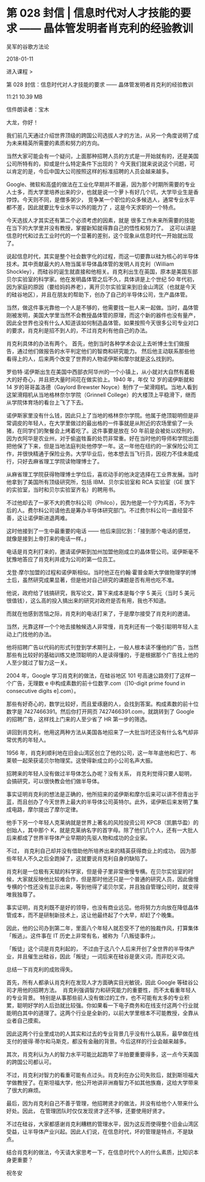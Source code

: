 # 第 028 封信 | 信息时代对人才技能的要求 —— 晶体管发明者肖克利的经验教训

吴军的谷歌方法论

2018-01-11

进入课程 >

第 028 封信：信息时代对人才技能的要求 —— 晶体管发明者肖克利的经验教训

11:21 10.39 MB

信件朗读者：宝木

大龙，你好！

我们前几天通过介绍世界顶级的跨国公司选拔人才的方法，从另一个角度说明了成为未来精英所需要的素质和努力的方向。

当然大家可能会有一个疑问，上面那种招聘人员的方式是一开始就有的，还是美国公司所特有的，抑或是什么特定条件下出现的？ 今天我们就来说说这个问题，可以肯定的是，今后中国大公司按照这样的标准招聘的人员会越来越多。

Google、微软和高盛的做法在工业化早期并不普遍，因为那个时期所需要的专业人士多，而大学里培养出来的少，也就是说一个萝卜有好几个坑，大学毕业生是香饽饽。今天则不同，是僧多粥少， 竞争某一个职位的众多候选人，通常专业水平都不差，因此就要比专业水平以外的能力了 ，这是今天求职的一个特点。

今天选拔人才其实还有第二个必须考虑的因素，就是 很多工作未来所需要的技能在当下的大学里并没有教授，掌握新知就得靠自己的悟性和努力了。  这可以讲是信息时代和过去工业时代的一个显著的差别，这个现象从信息时代一开始就出现了。

说起信息时代，其实是整个社会数字化的过程，而这一切要靠以硅为核心的半导体技术。其中贡献最大的人物当属半导体晶体管的发明人肖克利（William Shockley），而硅谷的诞生就直接和他相关。肖克利出生在英国，原本是美国东部贝尔实验室的科学家。他在发明晶体管之后不久，具体讲是上个世纪 50 年代初，因为家庭的原因（要给妈妈养老），离开贝尔实验室来到旧金山湾区（也就是今天的硅谷地区），并且在朋友的帮助下，创办了自己的半导体公司，生产晶体管。

当然，做这件事光靠他一个人是不够的，他需要找一批人来一起做。当时，晶体管刚被发明，美国大学里当然不会教授晶体管的原理，而这个新的器件也没有量产，因此全世界也没有什么人知道该如何制造晶体管。如果按照今天很多公司专业对口的要求，肖克利是招不到人的，不过肖克利有他自己的办法。

肖克利具体的办法有两个。 首先，他到当时各种学术会议上去听博士生们做报告，通过他们做报告的水平判定他们的智商和研究能力。 然后他主动联系那些他看得上的人，后来两个改变了世界的人物诺伊斯和摩尔就是这么找到的。

罗伯特∙诺伊斯出生在美国中西部衣阿华州的一个小镇上，从小就对大自然有着极大的好奇心，并且把大量时间花在做实验上。1940 年，年仅 12 岁的诺伊斯就和 14 岁的哥哥盖洛德（Gaylord Brewster Noyce）制作了一架滑翔机。当地人看到这架滑翔机从当地格林奈尔学院（Grinnell College）的大楼顶上平稳滑下，继而从学院体育场的看台上飞了下去。

诺伊斯家里没有什么钱，因此只上了当地的格林奈尔学院。他属于绝顶聪明但是非常调皮的年轻人，在大学里做过的最出格的一件事就是从附近的农场里偷了一头猪，在同学们的聚餐会上烤着吃了。这件事要是放在 50 年前是会被处以绞刑的，因为衣阿华是农业州，对于偷盗牲畜的处罚非常重。好在当时他的导师和学院出面把他保了下来，但是当地法庭判处他停学一年。这一年他在纽约的一家保险公司工作，并很快精通于保险业务。大学毕业后，他本想去当飞行员，因视力不佳未能成行，只好去麻省理工学院读物理博士了。

从麻省理工学院获得物理博士学位后，喜欢动手的他决定选择在工业界发展。当时他拿到了美国所有顶级研究所，包括 IBM、贝尔实验室和 RCA 实验室（GE 旗下的实验室，当时和贝尔实验室齐名）的聘用书。

不过他却去了一家不大的费尔科公司（Philco），因为他是一个宁为鸡首，不为牛后的人。费尔科公司请他去是筹办半导体研究部门。不过费尔科公司一直经营不善，这让诺伊斯进退两难。

这时他接到了一生中最重要的电话 —— 他后来回忆到：「接到那个电话的感觉，就像是接到上帝打来的电话一样。」

电话是肖克利打来的，邀请诺伊斯到加州加盟他刚成立的晶体管公司。诺伊斯毫不犹豫地答应了肖克利并成为公司的第一位员工。

戈登∙摩尔加盟的过程和诺伊斯相似。当时他正在约翰∙霍普金斯大学做物理学的博士后，虽然研究成果显著，但是他对自己研究的课题是否有用也吃不准。

他说，政府给了钱搞研究，我写论文，算下来成本是每个字 5 美元（当时 5 美元很值钱），这么高的投入搞出来的研究对政府是否有用，我也不知道。

而就在他感到苦恼之际，肖克利的电话打来了，于是摩尔接受了肖克利的邀请。

当然，光靠这样一个个地去接触候选人非常慢，肖克利还有一个吸引聪明年轻人主动上门找他的办法。

他将招聘广告以代码的形式刊登到学术期刊上，一般人根本读不懂他的广告，当然那些有比较好的基础训练又绝顶聪明的人是读得懂的，于是根据那个广告找上他的人至少就过了智力这一关。

2004 年，Google 学习肖克利的做法，在硅谷地区 101 号高速公路旁打了这样一个广告，无理数 e 中构成素数的前十位数字.com（[10-digit prime found in consecutive digits e].com）。

那些有好奇心的，数学比较好，而且爱琢磨的人，会找到答案。构成素数的前十位数字是 7427466391。然后你打开网页 7427466391.com，就跳转到了 Google 的招聘广告，这样找上门来的人至少省了 HR 第一步的筛选。

讲回到肖克利，他用这两种方法从美国各地招来了一大批当时还没有什么名气却非常优秀的年轻人。

1956 年，肖克利顺利地在旧金山湾区创立了他的公司，这一年年底他和巴丁、布莱顿一起荣获诺贝尔物理奖。这使得新成立的小公司名声大振。

招聘来的年轻人没有做过半导体怎么办呢？没有关系， 肖克利觉得只要人聪明，会搞研究，可以很快教会他们做半导体。

事实证明肖克利的想法是正确的，他所招来的诺伊斯和摩尔后来可以讲不但青出于蓝，而且创办了今天世界上最大的半导体公司英特尔。此外，诺伊斯后来发明了集成电路，摩尔提出了摩尔定律。

他手下另一个年轻人克莱纳就是世界上著名的风险投资公司 KPCB（凯鹏华盈）的创始人，其中那个 K，就是克莱纳名字的首字母。除了他们几个人，还有一大批人后来都成了世界半导体产业早期的先驱人物和成功的企业家。

不过， 肖克利自己却并没有借助他所培养出来的精英获得商业上的成功， 因为那些年轻人不久之后全跑掉了，这就要说肖克利自身的缺陷了。

肖克利是一位极有天赋的科学家，但是骨子里非常傲慢专横。在贝尔实验室的时候，大家就反映他比较难合作，但是那时他还只是一个普通的研究人员，因此傲慢专横的个性还没有显示出来，等到他得了诺贝尔奖，并且独自管理公司时，就变得唯我独尊了。

事实证明，肖克利既不是好的领导，也没有商业远见。他将努力方向放在降低晶体管成本，而不是研制新技术上，这让他最终起了个大早，却赶了个晚集。

因此，他的公司办到第二年，里面八个年轻人就忍受不了他的独裁作风，打算集体「叛逃」。这件事在 IT 历史上非常有名，被称为「八叛徒事件」。

「叛徒」这个词是肖克利起的， 不过由于这八个人后来开创了全世界的半导体产业，并且催生出硅谷，因此「叛徒」一词后来在硅谷是褒义词，而非贬义词。

总结一下肖克利的成败得失。

首先，所有人都承认肖克利在发现人才方面确实目光敏锐，因此 Google 等硅谷公司才用他的招聘方法。  肖克利强调智力和研究能力的重要性，而不太看重年轻人的专业背景。 特别是从事那些前人没有做过的工作，也不可能有太多的专业积累，聪明好学的人后劲就比较强。你如果看一下电子商务和在线支付这两个行业就能明白其中的道理了。这两个行业是全新的，以前大学里根本不可能教授，全靠从业者自己摸索。

因此这两个行业里成功的人其实和过去的专业背景几乎没有什么联系，最早做在线支付的彼得∙蒂尔和马斯克，都没有金融的背景。今后这样的行业会越来越多。

其次，肖克利认为人的智力水平可能比起跑早了半拍要重要得多，这一点今天美国的跨国公司都认可。

不过，肖克利对智力的看重可能有点过头。肖克利在办公司失败后，就到斯坦福大学做教授了。在斯坦福大学，他公开地讲非洲裔智力不如其他族裔，这给大学带来了很大的麻烦。

最后，因为肖克利自己不善于管理，他招聘贤才的做法，并没有给他个人带来什么好处。因此， 在管理团队时仅仅发现贤才还不够，还要使用好贤才。

不过在硅谷，大家都感谢肖克利糟糕的管理水平，因为这反而使得整个旧金山湾区受益，让半导体产业兴起。因此人们说，在信息时代，坏的管理是特点，不是缺点。

结合肖克利的做法，今天请大家思考一下，在信息时代个人的什么素质，比知识本身更重要？

祝冬安

